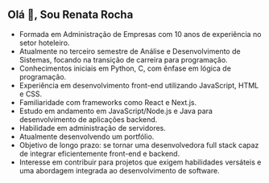## Olá 👋, Sou Renata Rocha

- Formada em Administração de Empresas com 10 anos de experiência no setor hoteleiro.
- Atualmente no terceiro semestre de Análise e Desenvolvimento de Sistemas, focando na transição de carreira para programação.
- Conhecimentos iniciais em Python, C, com ênfase em lógica de programação.
- Experiência em desenvolvimento front-end utilizando JavaScript, HTML e CSS.
- Familiaridade com frameworks como React e Next.js.
- Estudo em andamento em JavaScript/Node.js e Java para desenvolvimento de aplicações backend.
- Habilidade em administração de servidores.
- Atualmente desenvolvendo um portfólio.
- Objetivo de longo prazo: se tornar uma desenvolvedora full stack capaz de integrar eficientemente front-end e backend.
- Interesse em contribuir para projetos que exigem habilidades versáteis e uma abordagem integrada ao desenvolvimento de software.
